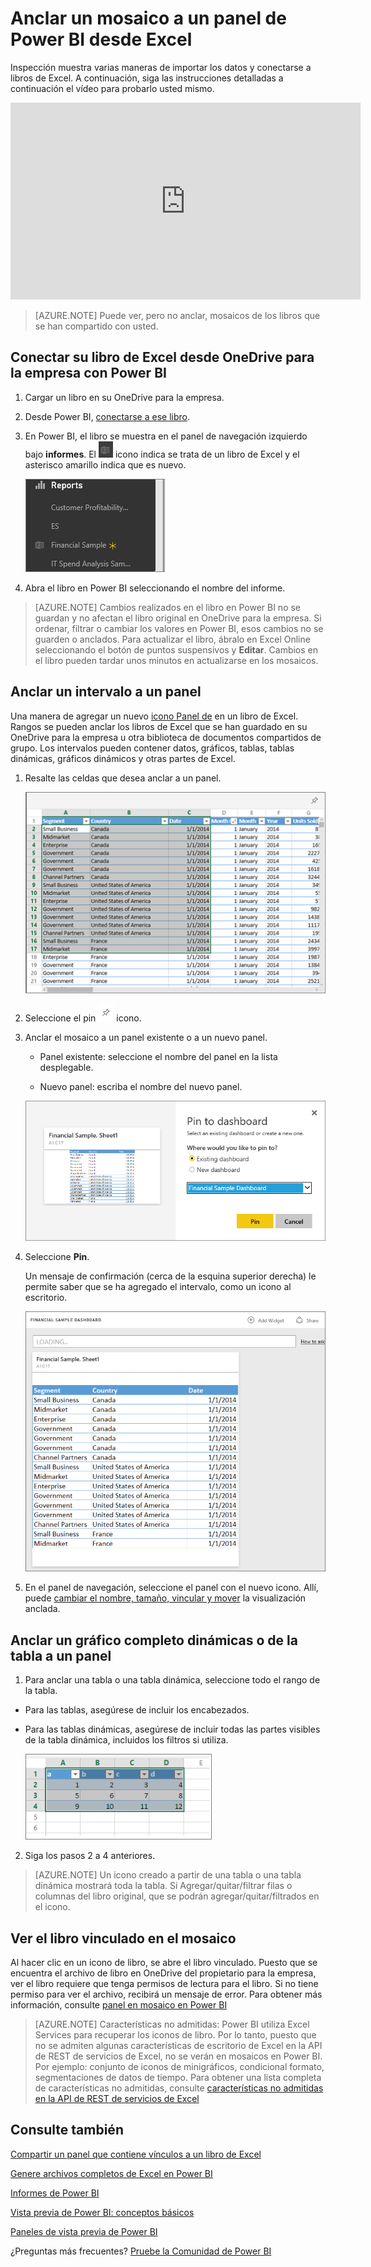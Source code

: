 <properties
   pageTitle="Anclar un mosaico a un panel de Power BI desde Excel"
   description="Anclar un mosaico a un panel de Power BI de Excel en OneDrive para la empresa. Intervalos de PIN, gráficos, tablas"
   services="powerbi"
   documentationCenter=""
   authors="mihart"
   manager="mblythe"
   backup=""
   editor=""
   tags=""
   featuredVideoId="l8JoB7w0zJA"
   qualityFocus="no"
   qualityDate=""/>

<tags
   ms.service="powerbi"
   ms.devlang="NA"
   ms.topic="article"
   ms.tgt_pltfrm="NA"
   ms.workload="powerbi"
   ms.date="08/25/2016"
   ms.author="mihart"/>

# Anclar un mosaico a un panel de Power BI desde Excel

Inspección muestra varias maneras de importar los datos y conectarse a libros de Excel. A continuación, siga las instrucciones detalladas a continuación el vídeo para probarlo usted mismo.

<iframe width="560" height="315" src="https://www.youtube.com/embed/l8JoB7w0zJA" frameborder="0" allowfullscreen></iframe>

>[AZURE.NOTE]  Puede ver, pero no anclar, mosaicos de los libros que se han compartido con usted.

## Conectar su libro de Excel desde OneDrive para la empresa con Power BI

1.  Cargar un libro en su OneDrive para la empresa.

2. Desde Power BI, [conectarse a ese libro](powerbi-bring-in-whole-excel-files.md).

3.  En Power BI, el libro se muestra en el panel de navegación izquierdo bajo **informes**. El ![](media/powerbi-service-pin-a-tile-to-a-dashboard-from-excel/PBI_workbookIcon.png) icono indica se trata de un libro de Excel y el asterisco amarillo indica que es nuevo.

    ![](media/powerbi-service-pin-a-tile-to-a-dashboard-from-excel/PBI_pinnedFromExcel.png)

4.  Abra el libro en Power BI seleccionando el nombre del informe.

>[AZURE.NOTE]  Cambios realizados en el libro en Power BI no se guardan y no afectan el libro original en OneDrive para la empresa. Si ordenar, filtrar o cambiar los valores en Power BI, esos cambios no se guarden o anclados. Para actualizar el libro, ábralo en Excel Online seleccionando el botón de puntos suspensivos y **Editar**. Cambios en el libro pueden tardar unos minutos en actualizarse en los mosaicos.     


## Anclar un intervalo a un panel
Una manera de agregar un nuevo [icono Panel de](powerbi-service-dashboard-tiles.md) en un libro de Excel. Rangos se pueden anclar los libros de Excel que se han guardado en su OneDrive para la empresa u otra biblioteca de documentos compartidos de grupo. Los intervalos pueden contener datos, gráficos, tablas, tablas dinámicas, gráficos dinámicos y otras partes de Excel.

1. Resalte las celdas que desea anclar a un panel.

    ![](media/powerbi-service-pin-a-tile-to-a-dashboard-from-excel/PBI_selectRange.png)

2.  Seleccione el pin ![](media/powerbi-service-pin-a-tile-to-a-dashboard-from-a-report/PBI_PinTile_Small.png) icono. 

3.  Anclar el mosaico a un panel existente o a un nuevo panel. 

    -   Panel existente: seleccione el nombre del panel en la lista desplegable.

    -   Nuevo panel: escriba el nombre del nuevo panel.

    ![](media/powerbi-service-pin-a-tile-to-a-dashboard-from-excel/PBI_dashDialog1.png)

3.  Seleccione **Pin**.

    Un mensaje de confirmación (cerca de la esquina superior derecha) le permite saber que se ha agregado el intervalo, como un icono al escritorio.

    ![](media/powerbi-service-pin-a-tile-to-a-dashboard-from-excel/PBI_pinnedToDash1.png)

4.  En el panel de navegación, seleccione el panel con el nuevo icono. Allí, puede [cambiar el nombre, tamaño, vincular y mover](powerbi-service-edit-a-tile-in-a-dashboard.md) la visualización anclada.

## Anclar un gráfico completo dinámicas o de la tabla a un panel

1.  Para anclar una tabla o una tabla dinámica, seleccione todo el rango de la tabla.

  - Para las tablas, asegúrese de incluir los encabezados.

  - Para las tablas dinámicas, asegúrese de incluir todas las partes visibles de la tabla dinámica, incluidos los filtros si utiliza.

    ![](media/powerbi-service-pin-a-tile-to-a-dashboard-from-excel/PBI_selectTable.png)

2. Siga los pasos 2 a 4 anteriores.

>[AZURE.NOTE] Un icono creado a partir de una tabla o una tabla dinámica mostrará toda la tabla.  Si Agregar/quitar/filtrar filas o columnas del libro original, que se podrán agregar/quitar/filtrados en el icono.

## Ver el libro vinculado en el mosaico

Al hacer clic en un icono de libro, se abre el libro vinculado. Puesto que se encuentra el archivo de libro en OneDrive del propietario para la empresa, ver el libro requiere que tenga permisos de lectura para el libro. Si no tiene permiso para ver el archivo, recibirá un mensaje de error. Para obtener más información, consulte [panel en mosaico en Power BI](powerbi-service-dashboard-tiles.md)

>[AZURE.NOTE] Características no admitidas: Power BI utiliza Excel Services para recuperar los iconos de libro. Por lo tanto, puesto que no se admiten algunas características de escritorio de Excel en la API de REST de servicios de Excel, no se verán en mosaicos en Power BI. Por ejemplo: conjunto de iconos de minigráficos, condicional formato, segmentaciones de datos de tiempo. Para obtener una lista completa de características no admitidas, consulte [características no admitidas en la API de REST de servicios de Excel](http://msdn.microsoft.com/library/office/ff394477.aspx)


## Consulte también

[Compartir un panel que contiene vínculos a un libro de Excel](powerbi-service-share-dashboard-that-links-to-excel.md)

[Genere archivos completos de Excel en Power BI](powerbi-bring-in-whole-excel-files.md)

[Informes de Power BI](powerbi-service-reports.md)

[Vista previa de Power BI: conceptos básicos](powerbi-service-basic-concepts.md)

[Paneles de vista previa de Power BI](powerbi-service-dashboards.md)

¿Preguntas más frecuentes? [Pruebe la Comunidad de Power BI](http://community.powerbi.com/)
